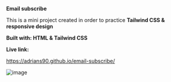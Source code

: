 **Email subscribe**

This is a mini project created in order to practice **Tailwind CSS & responsive design**

**Built with: HTML & Tailwind CSS**

**Live link:**

https://adrians90.github.io/email-subscribe/

![image](https://github.com/adrians90/email-subscribe/assets/128593202/099bec28-9c94-4247-bb4f-d64a7075eff9)
